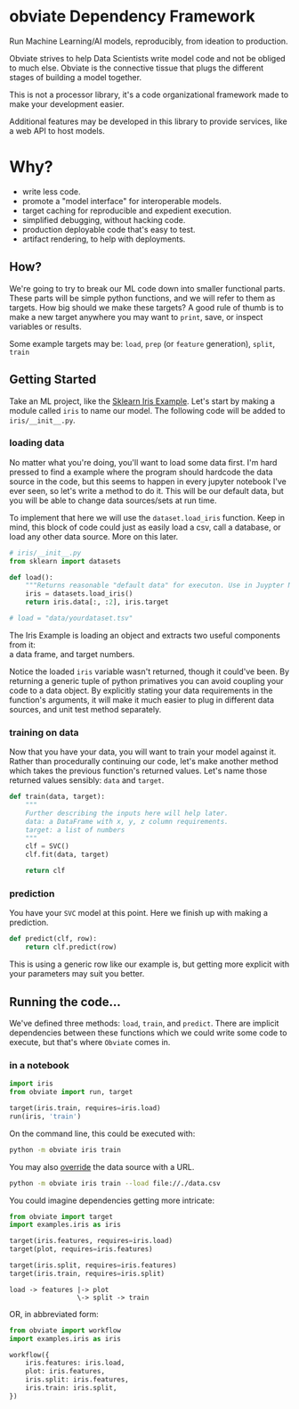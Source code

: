 # obviate Dependency Framework

Run Machine Learning/AI models, reproducibly, from ideation to production.

Obviate strives to help Data Scientists write model code and not be obliged to much else.
Obviate is the connective tissue that plugs the different stages of building a model together.

This is not a processor library, it's a code organizational framework made to make your development easier.

Additional features may be developed in this library to provide services, like a web API to host models. 

# Why?

- write less code.
- promote a "model interface" for interoperable models.
- target caching for reproducible and expedient execution. 
- simplified debugging, without hacking code.
- production deployable code that's easy to test.
- artifact rendering, to help with deployments.  


## How?

We're going to try to break our ML code down into smaller functional parts.  These parts will be simple python functions,
and we will refer to them as targets.  How big should we make these targets?  A good rule of thumb is to make a new 
target anywhere you may want to `print`, save, or inspect variables or results.  

Some example targets may be: `load`, `prep` (or `feature` generation), `split`, `train`

## Getting Started

Take an ML project, like the [Sklearn Iris Example](https://scikit-learn.org/stable/auto_examples/datasets/plot_iris_dataset.html).
Let's start by making a module called `iris` to name our model.  The following code will be added to `iris/__init__.py`.

### loading data

No matter what you're doing, you'll want to load some data first.  I'm hard pressed to find a example where 
the program should hardcode the data source in the code, but this seems to happen in every jupyter notebook I've ever 
seen, so let's write a method to do it.  This will be our default data, but you will be able to change data 
sources/sets at run time.

To implement that here we will use the `dataset.load_iris` function. Keep in mind, this block of code could just as
easily load a csv, call a database, or load any other data source. More on this later. 

```python
# iris/__init__.py
from sklearn import datasets

def load():
    """Returns reasonable "default data" for executon. Use in Juypter Notebooks.""" 
    iris = datasets.load_iris()
    return iris.data[:, :2], iris.target

# load = "data/yourdataset.tsv"
```

The Iris Example is loading an object and extracts two useful components from it:  
a data frame, and target numbers.

Notice the loaded `iris` variable wasn't returned, though it could've been.  By returning a generic tuple of 
python primatives you can avoid coupling your code to a data object. By explicitly stating your data requirements 
in the function's arguments, it will make it much easier to plug in different data sources, and
unit test method separately.

### training on data

Now that you have your data, you will want to train your model against it.
Rather than procedurally continuing our code, let's make another method which takes the previous
function's returned values. Let's name those returned values sensibly: `data` and `target`. 

```python
def train(data, target):
    """
    Further describing the inputs here will help later.
    data: a DataFrame with x, y, z column requirements.
    target: a list of numbers
    """
    clf = SVC()
    clf.fit(data, target)

    return clf
```

### prediction

You have your `SVC` model at this point.  Here we finish up with making a prediction.

```python
def predict(clf, row):
    return clf.predict(row)
```

This is using a generic row like our example is, but getting more explicit with your parameters may suit you better.


## Running the code...

We've defined three methods: `load`, `train`, and `predict`.  There are implicit dependencies between these functions 
which we could write some code to execute, but that's where `Obviate` comes in.

### in a notebook

```python
import iris
from obviate import run, target

target(iris.train, requires=iris.load)
run(iris, 'train')
```

On the command line, this could be executed with:

```sh
python -m obviate iris train
```

You may also [override](docs/OVERRIDES.md) the data source with a URL.

```sh
python -m obviate iris train --load file://./data.csv
``` 

You could imagine dependencies getting more intricate:

```python
from obviate import target
import examples.iris as iris

target(iris.features, requires=iris.load)
target(plot, requires=iris.features)

target(iris.split, requires=iris.features)
target(iris.train, requires=iris.split)
```

```
load -> features |-> plot
                 \-> split -> train
```

OR, in abbreviated form:

```python
from obviate import workflow
import examples.iris as iris

workflow({
    iris.features: iris.load,
    plot: iris.features,
    iris.split: iris.features,
    iris.train: iris.split,
})
```




